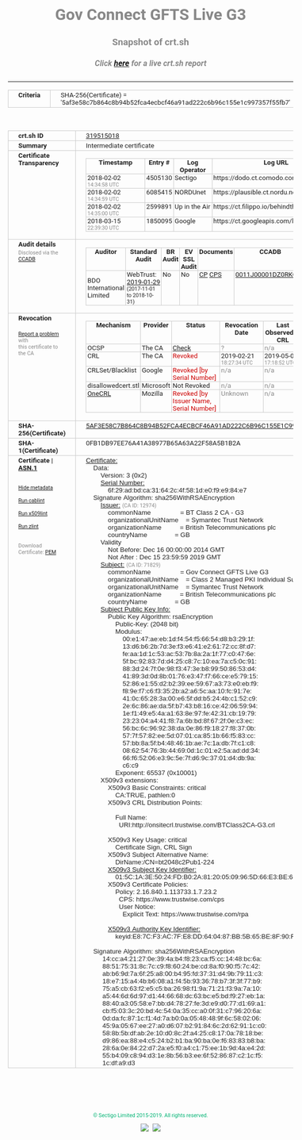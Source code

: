 # Gov Connect GFTS Live G3
### Snapshot of crt.sh
##### Click [here](https://crt.sh/?q=5AF3E58C7B864C8B94B52FCA4ECBCF46A91AD222C6B96C155E1C997357F55FB7) for a live crt.sh report

---
<!DOCTYPE HTML PUBLIC "-//W3C//DTD HTML 4.0 Transitional//EN">
<HTML>
<HEAD>
  <META http-equiv="Content-Type" content="text/html; charset=UTF-8">
  <TITLE>crt.sh | 5af3e58c7b864c8b94b52fca4ecbcf46a91ad222c6b96c155e1c997357f55fb7</TITLE>
  <META name="description" content="Free CT Log Certificate Search Tool from Sectigo (formerly Comodo CA)">
  <META name="keywords" content="crt.sh, CT, Certificate Transparency, Certificate Search, SSL Certificate, Sectigo, Comodo CA">
  <LINK href="//fonts.googleapis.com/css?family=Roboto+Mono|Roboto:400,400i,700,700i" rel="stylesheet">
  <STYLE type="text/css">
    a {
      white-space: nowrap;
    }
    body {
      color: #888888;
      font: 12pt Roboto, sans-serif;
      padding-top: 10px;
      text-align: center
    }
    form {
      margin: 0px
    }
    span {
      border-radius: 10px
    }
    span.heading {
      color: #888888;
      font: 12pt Roboto, sans-serif
    }
    span.title {
      background-color: #00B373;
      color: #FFFFFF;
      font: bold 18pt Roboto, sans-serif;
      padding: 0px 5px
    }
    span.text {
      color: #888888;
      font: 10pt Roboto, sans-serif
    }
    span.whiteongrey {
      background-color: #D9D9D6;
      color: #FFFFFF;
      font: bold 18pt Roboto, sans-serif;
      padding: 0px 5px
    }
    table {
      border-collapse: collapse;
      color: #222222;
      font: 10pt Roboto, sans-serif;
      margin-left: auto;
      margin-right: auto
    }
    table.options {
      border: none;
      margin-left: 10px
    }
    td, th {
      border: 1px solid #CCCCCC;
      padding: 0px 2px;
      text-align: left;
      vertical-align: top
    }
    td.outer, th.outer {
      border: 1px solid #CCCCCC;
      padding: 2px 20px;
      text-align: left
    }
    th.heading {
      color: #888888;
      font: bold italic 12pt Roboto, sans-serif;
      padding: 20px 0px 0px;
      text-align: center
    }
    th.options, td.options {
      border: none;
      vertical-align: middle
    }
    td.text {
      font: 10pt "Roboto Mono", sans-serif;
      padding: 2px 20px
    }
    td.heading {
      border: none;
      color: #888888;
      font: 12pt Roboto, sans-serif;
      padding-top: 20px;
      text-align: center
    }
    table.lint td, th {
      text-align: center
    }
    .button {
      background-color: #00B373;
      border-radius: 10px;
      color: #FFFFFF;
      font: bold 13pt Roboto, sans-serif
    }
    .copyright {
      font: 8pt Roboto, sans-serif;
      color: #00B373
    }
    .input {
      border: 1px solid #888888;
      font-weight: bold;
      text-align: center
    }
    .small {
      font: 8pt Roboto, sans-serif;
      color: #888888
    }
    .error {
      background-color: #FFDFDF;
      color: #CC0000;
      font-weight: bold
    }
    .fatal {
      background-color: #0000AA;
      color: #FFFFFF;
      font-weight: bold
    }
    .notice {
      background-color: #FFFFDF;
      color: #606000
    }
    .warning {
      background-color: #FFEFDF;
      color: #DF6000
    }
  </STYLE>
</HEAD>
<BODY>

<TABLE>
  <TR>
    <TH class="outer">Criteria</TH>
    <TD class="outer">SHA-256(Certificate) = '5af3e58c7b864c8b94b52fca4ecbcf46a91ad222c6b96c155e1c997357f55fb7'</TD>
  </TR>
</TABLE>
<BR>
<TABLE>
  <TR>
    <TH class="outer">crt.sh ID</TH>
    <TD class="outer"><A href="?id=319515018">319515018</A></TD>
  </TR>
  <TR>
    <TH class="outer">Summary</TH>
    <TD class="outer">Intermediate certificate</TD>
  </TR>
  <TR>
    <TH class="outer">Certificate<BR>Transparency</TH>
    <TD class="outer">
<TABLE class="options" style="margin-left:0px">
  <TR>
    <TH>Timestamp</TH>
    <TH>Entry #</TH>
    <TH>Log Operator</TH>
    <TH>Log URL</TH>
  </TR>
  <TR>
    <TD>2018-02-02&nbsp; <FONT class="small">14:34:58 UTC</FONT></TD>
    <TD>4505130</TD>
    <TD>Sectigo</TD>
    <TD>https://dodo.ct.comodo.com</TD>
  </TR>
  <TR>
    <TD>2018-02-02&nbsp; <FONT class="small">14:34:59 UTC</FONT></TD>
    <TD>6085415</TD>
    <TD>NORDUnet</TD>
    <TD>https://plausible.ct.nordu.net</TD>
  </TR>
  <TR>
    <TD>2018-02-02&nbsp; <FONT class="small">14:35:00 UTC</FONT></TD>
    <TD>2599891</TD>
    <TD>Up in the Air</TD>
    <TD>https://ct.filippo.io/behindthesofa</TD>
  </TR>
  <TR>
    <TD>2018-03-15&nbsp; <FONT class="small">22:39:30 UTC</FONT></TD>
    <TD>1850095</TD>
    <TD>Google</TD>
    <TD>https://ct.googleapis.com/logs/argon2019</TD>
  </TR>
</TABLE>
    </TD>
  </TR>
  <TR>
    <TH class="outer">Audit details<BR>
      <DIV class="small" style="padding-top:3px">Disclosed via the
        <A href="//ccadb-public.secure.force.com/mozilla/PublicAllIntermediateCerts" target="_blank">CCADB</A></DIV>
    </TH>
    <TD class="outer">
<TABLE class="options" style="margin-left:0px">
  <TR>
    <TH>Auditor</TH>
    <TH>Standard Audit</TH>
    <TH>BR Audit</TH>
    <TH>EV SSL Audit</TH>
    <TH>Documents</TH>
    <TH>CCADB</TH>
    <TH>Root Owner / Certificate</TH>
  </TR>
  <TR>
    <TD style="vertical-align:middle">BDO International Limited</TD>
    <TD>WebTrust:
      <A href="https://www.cpacanada.ca/generichandlers/CPACHandler.ashx?attachmentid=224491" target="_blank">2019-01-29</A>
      <BR><FONT style="font-size:8pt">(2017-11-01 to 2018-10-31)</FONT></TD>
    <TD>No    <TD>No    <TD>
      <A href="https://www.websecurity.symantec.com/content/dam/websitesecurity/digitalassets/desktop/pdfs/repository/STN_CP.pdf" target="blank">CP</A>
      <A href="https://www.websecurity.symantec.com/content/dam/websitesecurity/digitalassets/desktop/pdfs/repository/STN%20CPS%20v3.10.pdf" target="blank">CPS</A>
    </TD>
    <TD><A href="//ccadb.force.com/0011J00001DZ0RKQA1" target="_blank">0011J00001DZ0RKQA1</A></TD>
    <TD><A href="/?id=68409">DigiCert</A></TD>
  </TR>
</TABLE>
    </TD>
  </TR>
  <TR>
    <TH class="outer">Revocation<BR><BR>
      <DIV class="small" style="padding-top:3px"><A href="?id=319515018&opt=problemreporting">Report a problem</A> with<BR>this certificate to the CA</DIV></TH>
    <TD class="outer">
      <TABLE class="options" style="margin-left:0px">
        <TR>
          <TH>Mechanism</TH>
          <TH>Provider</TH>
          <TH>Status</TH>
          <TH>Revocation Date</TH>
          <TH>Last Observed in CRL</TH>
          <TH>Last Checked <SPAN style="color:#CC0000;vertical-align:middle;font-size:70%;font-weight:normal">(Error)</SPAN></TH>
        </TR>
        <TR>
          <TD>OCSP</TD>
          <TD>The CA</TD>
          <TD><A href="?id=319515018&opt=ocsp">Check</A></TD>
          <TD><SPAN style="color:#888888">?</SPAN></TD>
          <TD><SPAN style="color:#888888">n/a</SPAN></TD>
          <TD><SPAN style="color:#888888">?</SPAN></TD>
        </TR>
        <TR>
          <TD>CRL</TD>
          <TD>The CA</TD>
          <TD><SPAN style="color:#CC0000">Revoked</SPAN></TD><TD>2019-02-21&nbsp; <FONT class="small">18:27:34 UTC</FONT></TD><TD>2019-05-08&nbsp; <FONT class="small">17:18:52 UTC</FONT></TD><TD>2019-12-04&nbsp; <FONT class="small">20:05:08 UTC</FONT></TD>
        </TR>
        <TR>
          <TD>CRLSet/Blacklist</TD>
          <TD>Google</TD>
          <TD><SPAN style="color:#CC0000">Revoked [by Serial Number]</SPAN></TD>
          <TD><SPAN style="color:#888888">n/a</SPAN></TD>
          <TD><SPAN style="color:#888888">n/a</SPAN></TD>
          <TD><SPAN style="color:#888888">n/a</SPAN></TD>
        </TR>
        <TR>
          <TD>disallowedcert.stl</TD>
          <TD>Microsoft</TD>
          <TD>Not Revoked</TD>
          <TD><SPAN style="color:#888888">n/a</SPAN></TD>
          <TD><SPAN style="color:#888888">n/a</SPAN></TD>
          <TD><SPAN style="color:#888888">n/a</SPAN></TD>
        </TR>
        <TR>
          <TD><A href="/mozilla-onecrl" target="_blank">OneCRL</A></TD>
          <TD>Mozilla</TD>
          <TD><SPAN style="color:#CC0000">Revoked [by Issuer Name, Serial Number]</SPAN></TD><TD><SPAN style="color:#888888">Unknown</SPAN></TD>
          <TD><SPAN style="color:#888888">n/a</SPAN></TD>
          <TD><SPAN style="color:#888888">n/a</SPAN></TD>
        </TR>
      </TABLE>
    </TD>
  </TR>
  <TR>
    <TH class="outer">SHA-256(Certificate)</TH>
    <TD class="outer"><A href="//censys.io/certificates/5af3e58c7b864c8b94b52fca4ecbcf46a91ad222c6b96c155e1c997357f55fb7">5AF3E58C7B864C8B94B52FCA4ECBCF46A91AD222C6B96C155E1C997357F55FB7</A></TD>
  </TR>
  <TR>
    <TH class="outer">SHA-1(Certificate)</TH>
    <TD class="outer">0FB1DB97EE76A41A38977B65A63A22F58A5B1B2A</TD>
  </TR>
  <TR>
    <TH class="outer">Certificate | <A href="?asn1=319515018">ASN.1</A>
      <SPAN class="small"><BR>
      <BR><BR><A href="?id=319515018&opt=nometadata">Hide metadata</A>
      <BR><BR><A href="?id=319515018&opt=cablint">Run cablint</A>
      <BR><BR><A href="?id=319515018&opt=x509lint">Run x509lint</A>
      <BR><BR><A href="?id=319515018&opt=zlint">Run zlint</A>
      <BR><BR><BR>Download Certificate: <A href="?d=319515018">PEM</A>
      </SPAN>
    </TH>
    <TD class="text"><A href="?d=319515018">Certificate:</A><BR>&nbsp;&nbsp;&nbsp;&nbsp;Data:<BR>&nbsp;&nbsp;&nbsp;&nbsp;&nbsp;&nbsp;&nbsp;&nbsp;Version:&nbsp;3&nbsp;(0x2)<BR>&nbsp;&nbsp;&nbsp;&nbsp;&nbsp;&nbsp;&nbsp;&nbsp;<A href="?serial=6f29adbdca31642c4f581de0f9e984e7">Serial&nbsp;Number:</A><BR>&nbsp;&nbsp;&nbsp;&nbsp;&nbsp;&nbsp;&nbsp;&nbsp;&nbsp;&nbsp;&nbsp;&nbsp;6f:29:ad:bd:ca:31:64:2c:4f:58:1d:e0:f9:e9:84:e7<BR>&nbsp;&nbsp;&nbsp;&nbsp;Signature&nbsp;Algorithm:&nbsp;sha256WithRSAEncryption<BR>&nbsp;&nbsp;&nbsp;&nbsp;&nbsp;&nbsp;&nbsp;&nbsp;<A href="?caid=12974">Issuer:</A> <SPAN class="small">(CA ID: 12974)</SPAN><BR>&nbsp;&nbsp;&nbsp;&nbsp;&nbsp;&nbsp;&nbsp;&nbsp;&nbsp;&nbsp;&nbsp;&nbsp;commonName&nbsp;&nbsp;&nbsp;&nbsp;&nbsp;&nbsp;&nbsp;&nbsp;&nbsp;&nbsp;&nbsp;&nbsp;&nbsp;&nbsp;&nbsp;&nbsp;=&nbsp;BT&nbsp;Class&nbsp;2&nbsp;CA&nbsp;-&nbsp;G3<BR>&nbsp;&nbsp;&nbsp;&nbsp;&nbsp;&nbsp;&nbsp;&nbsp;&nbsp;&nbsp;&nbsp;&nbsp;organizationalUnitName&nbsp;&nbsp;&nbsp;&nbsp;=&nbsp;Symantec&nbsp;Trust&nbsp;Network<BR>&nbsp;&nbsp;&nbsp;&nbsp;&nbsp;&nbsp;&nbsp;&nbsp;&nbsp;&nbsp;&nbsp;&nbsp;organizationName&nbsp;&nbsp;&nbsp;&nbsp;&nbsp;&nbsp;&nbsp;&nbsp;&nbsp;&nbsp;=&nbsp;British&nbsp;Telecommunications&nbsp;plc<BR>&nbsp;&nbsp;&nbsp;&nbsp;&nbsp;&nbsp;&nbsp;&nbsp;&nbsp;&nbsp;&nbsp;&nbsp;countryName&nbsp;&nbsp;&nbsp;&nbsp;&nbsp;&nbsp;&nbsp;&nbsp;&nbsp;&nbsp;&nbsp;&nbsp;&nbsp;&nbsp;&nbsp;=&nbsp;GB<BR>&nbsp;&nbsp;&nbsp;&nbsp;&nbsp;&nbsp;&nbsp;&nbsp;Validity<BR>&nbsp;&nbsp;&nbsp;&nbsp;&nbsp;&nbsp;&nbsp;&nbsp;&nbsp;&nbsp;&nbsp;&nbsp;Not&nbsp;Before:&nbsp;Dec&nbsp;16&nbsp;00:00:00&nbsp;2014&nbsp;GMT<BR>&nbsp;&nbsp;&nbsp;&nbsp;&nbsp;&nbsp;&nbsp;&nbsp;&nbsp;&nbsp;&nbsp;&nbsp;Not&nbsp;After&nbsp;:&nbsp;Dec&nbsp;15&nbsp;23:59:59&nbsp;2019&nbsp;GMT<BR>&nbsp;&nbsp;&nbsp;&nbsp;&nbsp;&nbsp;&nbsp;&nbsp;<A href="?caid=71829">Subject:</A> <SPAN class="small">(CA ID: 71829)</SPAN><BR>&nbsp;&nbsp;&nbsp;&nbsp;&nbsp;&nbsp;&nbsp;&nbsp;&nbsp;&nbsp;&nbsp;&nbsp;commonName&nbsp;&nbsp;&nbsp;&nbsp;&nbsp;&nbsp;&nbsp;&nbsp;&nbsp;&nbsp;&nbsp;&nbsp;&nbsp;&nbsp;&nbsp;&nbsp;=&nbsp;Gov&nbsp;Connect&nbsp;GFTS&nbsp;Live&nbsp;G3<BR>&nbsp;&nbsp;&nbsp;&nbsp;&nbsp;&nbsp;&nbsp;&nbsp;&nbsp;&nbsp;&nbsp;&nbsp;organizationalUnitName&nbsp;&nbsp;&nbsp;&nbsp;=&nbsp;Class&nbsp;2&nbsp;Managed&nbsp;PKI&nbsp;Individual&nbsp;Subscriber&nbsp;CA<BR>&nbsp;&nbsp;&nbsp;&nbsp;&nbsp;&nbsp;&nbsp;&nbsp;&nbsp;&nbsp;&nbsp;&nbsp;organizationalUnitName&nbsp;&nbsp;&nbsp;&nbsp;=&nbsp;Symantec&nbsp;Trust&nbsp;Network<BR>&nbsp;&nbsp;&nbsp;&nbsp;&nbsp;&nbsp;&nbsp;&nbsp;&nbsp;&nbsp;&nbsp;&nbsp;organizationName&nbsp;&nbsp;&nbsp;&nbsp;&nbsp;&nbsp;&nbsp;&nbsp;&nbsp;&nbsp;=&nbsp;British&nbsp;Telecommunications&nbsp;plc<BR>&nbsp;&nbsp;&nbsp;&nbsp;&nbsp;&nbsp;&nbsp;&nbsp;&nbsp;&nbsp;&nbsp;&nbsp;countryName&nbsp;&nbsp;&nbsp;&nbsp;&nbsp;&nbsp;&nbsp;&nbsp;&nbsp;&nbsp;&nbsp;&nbsp;&nbsp;&nbsp;&nbsp;=&nbsp;GB<BR>&nbsp;&nbsp;&nbsp;&nbsp;&nbsp;&nbsp;&nbsp;&nbsp;<A href="?spkisha256=d8e75f0d96bebb1196e624f31a77286848c73417148a7e11d8982dea96eb7d30">Subject&nbsp;Public&nbsp;Key&nbsp;Info:</A><BR>&nbsp;&nbsp;&nbsp;&nbsp;&nbsp;&nbsp;&nbsp;&nbsp;&nbsp;&nbsp;&nbsp;&nbsp;Public&nbsp;Key&nbsp;Algorithm:&nbsp;rsaEncryption<BR>&nbsp;&nbsp;&nbsp;&nbsp;&nbsp;&nbsp;&nbsp;&nbsp;&nbsp;&nbsp;&nbsp;&nbsp;&nbsp;&nbsp;&nbsp;&nbsp;Public-Key:&nbsp;(2048&nbsp;bit)<BR>&nbsp;&nbsp;&nbsp;&nbsp;&nbsp;&nbsp;&nbsp;&nbsp;&nbsp;&nbsp;&nbsp;&nbsp;&nbsp;&nbsp;&nbsp;&nbsp;Modulus:<BR>&nbsp;&nbsp;&nbsp;&nbsp;&nbsp;&nbsp;&nbsp;&nbsp;&nbsp;&nbsp;&nbsp;&nbsp;&nbsp;&nbsp;&nbsp;&nbsp;&nbsp;&nbsp;&nbsp;&nbsp;00:e1:47:ae:eb:1d:f4:54:f5:66:54:d8:b3:29:1f:<BR>&nbsp;&nbsp;&nbsp;&nbsp;&nbsp;&nbsp;&nbsp;&nbsp;&nbsp;&nbsp;&nbsp;&nbsp;&nbsp;&nbsp;&nbsp;&nbsp;&nbsp;&nbsp;&nbsp;&nbsp;13:d6:b6:2b:7d:3e:f3:e6:41:e2:61:72:cc:8f:d7:<BR>&nbsp;&nbsp;&nbsp;&nbsp;&nbsp;&nbsp;&nbsp;&nbsp;&nbsp;&nbsp;&nbsp;&nbsp;&nbsp;&nbsp;&nbsp;&nbsp;&nbsp;&nbsp;&nbsp;&nbsp;fe:aa:1d:1c:53:ac:53:7b:8a:2a:1f:77:c0:47:6e:<BR>&nbsp;&nbsp;&nbsp;&nbsp;&nbsp;&nbsp;&nbsp;&nbsp;&nbsp;&nbsp;&nbsp;&nbsp;&nbsp;&nbsp;&nbsp;&nbsp;&nbsp;&nbsp;&nbsp;&nbsp;5f:bc:92:83:7d:d4:25:c8:7c:10:ea:7a:c5:0c:91:<BR>&nbsp;&nbsp;&nbsp;&nbsp;&nbsp;&nbsp;&nbsp;&nbsp;&nbsp;&nbsp;&nbsp;&nbsp;&nbsp;&nbsp;&nbsp;&nbsp;&nbsp;&nbsp;&nbsp;&nbsp;88:3d:24:7f:0e:98:f3:47:3e:b8:99:50:86:53:d4:<BR>&nbsp;&nbsp;&nbsp;&nbsp;&nbsp;&nbsp;&nbsp;&nbsp;&nbsp;&nbsp;&nbsp;&nbsp;&nbsp;&nbsp;&nbsp;&nbsp;&nbsp;&nbsp;&nbsp;&nbsp;41:89:3d:0d:8b:01:76:e3:47:f7:66:ce:e5:79:15:<BR>&nbsp;&nbsp;&nbsp;&nbsp;&nbsp;&nbsp;&nbsp;&nbsp;&nbsp;&nbsp;&nbsp;&nbsp;&nbsp;&nbsp;&nbsp;&nbsp;&nbsp;&nbsp;&nbsp;&nbsp;52:86:e1:55:d2:b2:39:ee:59:67:a3:73:e0:eb:f9:<BR>&nbsp;&nbsp;&nbsp;&nbsp;&nbsp;&nbsp;&nbsp;&nbsp;&nbsp;&nbsp;&nbsp;&nbsp;&nbsp;&nbsp;&nbsp;&nbsp;&nbsp;&nbsp;&nbsp;&nbsp;f8:9e:f7:c6:f3:35:2b:a2:a6:5c:aa:10:fc:91:7e:<BR>&nbsp;&nbsp;&nbsp;&nbsp;&nbsp;&nbsp;&nbsp;&nbsp;&nbsp;&nbsp;&nbsp;&nbsp;&nbsp;&nbsp;&nbsp;&nbsp;&nbsp;&nbsp;&nbsp;&nbsp;41:0c:65:28:3a:00:e6:5f:dd:b5:24:4b:c1:52:c9:<BR>&nbsp;&nbsp;&nbsp;&nbsp;&nbsp;&nbsp;&nbsp;&nbsp;&nbsp;&nbsp;&nbsp;&nbsp;&nbsp;&nbsp;&nbsp;&nbsp;&nbsp;&nbsp;&nbsp;&nbsp;2e:6c:86:ae:da:5f:b7:43:b8:16:ce:42:06:59:94:<BR>&nbsp;&nbsp;&nbsp;&nbsp;&nbsp;&nbsp;&nbsp;&nbsp;&nbsp;&nbsp;&nbsp;&nbsp;&nbsp;&nbsp;&nbsp;&nbsp;&nbsp;&nbsp;&nbsp;&nbsp;1e:f1:49:e5:4a:a1:63:8e:97:fe:42:31:cb:19:79:<BR>&nbsp;&nbsp;&nbsp;&nbsp;&nbsp;&nbsp;&nbsp;&nbsp;&nbsp;&nbsp;&nbsp;&nbsp;&nbsp;&nbsp;&nbsp;&nbsp;&nbsp;&nbsp;&nbsp;&nbsp;23:23:04:a4:41:f8:7a:6b:bd:8f:67:2f:0e:c3:ec:<BR>&nbsp;&nbsp;&nbsp;&nbsp;&nbsp;&nbsp;&nbsp;&nbsp;&nbsp;&nbsp;&nbsp;&nbsp;&nbsp;&nbsp;&nbsp;&nbsp;&nbsp;&nbsp;&nbsp;&nbsp;56:bc:6c:96:92:38:da:0e:86:f9:18:27:f8:37:0b:<BR>&nbsp;&nbsp;&nbsp;&nbsp;&nbsp;&nbsp;&nbsp;&nbsp;&nbsp;&nbsp;&nbsp;&nbsp;&nbsp;&nbsp;&nbsp;&nbsp;&nbsp;&nbsp;&nbsp;&nbsp;57:7f:57:82:ee:5d:07:01:ca:85:1b:66:f5:83:cc:<BR>&nbsp;&nbsp;&nbsp;&nbsp;&nbsp;&nbsp;&nbsp;&nbsp;&nbsp;&nbsp;&nbsp;&nbsp;&nbsp;&nbsp;&nbsp;&nbsp;&nbsp;&nbsp;&nbsp;&nbsp;57:bb:8a:5f:b4:48:46:1b:ae:7c:1a:db:7f:c1:c8:<BR>&nbsp;&nbsp;&nbsp;&nbsp;&nbsp;&nbsp;&nbsp;&nbsp;&nbsp;&nbsp;&nbsp;&nbsp;&nbsp;&nbsp;&nbsp;&nbsp;&nbsp;&nbsp;&nbsp;&nbsp;08:62:54:76:3b:44:69:0d:1c:01:e2:5a:ad:dd:34:<BR>&nbsp;&nbsp;&nbsp;&nbsp;&nbsp;&nbsp;&nbsp;&nbsp;&nbsp;&nbsp;&nbsp;&nbsp;&nbsp;&nbsp;&nbsp;&nbsp;&nbsp;&nbsp;&nbsp;&nbsp;66:f6:52:06:e3:9c:5e:7f:d6:9c:37:01:d4:db:9a:<BR>&nbsp;&nbsp;&nbsp;&nbsp;&nbsp;&nbsp;&nbsp;&nbsp;&nbsp;&nbsp;&nbsp;&nbsp;&nbsp;&nbsp;&nbsp;&nbsp;&nbsp;&nbsp;&nbsp;&nbsp;c6:c9<BR>&nbsp;&nbsp;&nbsp;&nbsp;&nbsp;&nbsp;&nbsp;&nbsp;&nbsp;&nbsp;&nbsp;&nbsp;&nbsp;&nbsp;&nbsp;&nbsp;Exponent:&nbsp;65537&nbsp;(0x10001)<BR>&nbsp;&nbsp;&nbsp;&nbsp;&nbsp;&nbsp;&nbsp;&nbsp;X509v3&nbsp;extensions:<BR>&nbsp;&nbsp;&nbsp;&nbsp;&nbsp;&nbsp;&nbsp;&nbsp;&nbsp;&nbsp;&nbsp;&nbsp;X509v3&nbsp;Basic&nbsp;Constraints:&nbsp;critical<BR>&nbsp;&nbsp;&nbsp;&nbsp;&nbsp;&nbsp;&nbsp;&nbsp;&nbsp;&nbsp;&nbsp;&nbsp;&nbsp;&nbsp;&nbsp;&nbsp;CA:TRUE,&nbsp;pathlen:0<BR>&nbsp;&nbsp;&nbsp;&nbsp;&nbsp;&nbsp;&nbsp;&nbsp;&nbsp;&nbsp;&nbsp;&nbsp;X509v3&nbsp;CRL&nbsp;Distribution&nbsp;Points:&nbsp;<BR><BR>&nbsp;&nbsp;&nbsp;&nbsp;&nbsp;&nbsp;&nbsp;&nbsp;&nbsp;&nbsp;&nbsp;&nbsp;&nbsp;&nbsp;&nbsp;&nbsp;Full&nbsp;Name:<BR>&nbsp;&nbsp;&nbsp;&nbsp;&nbsp;&nbsp;&nbsp;&nbsp;&nbsp;&nbsp;&nbsp;&nbsp;&nbsp;&nbsp;&nbsp;&nbsp;&nbsp;&nbsp;URI:http://onsitecrl.trustwise.com/BTClass2CA-G3.crl<BR><BR>&nbsp;&nbsp;&nbsp;&nbsp;&nbsp;&nbsp;&nbsp;&nbsp;&nbsp;&nbsp;&nbsp;&nbsp;X509v3&nbsp;Key&nbsp;Usage:&nbsp;critical<BR>&nbsp;&nbsp;&nbsp;&nbsp;&nbsp;&nbsp;&nbsp;&nbsp;&nbsp;&nbsp;&nbsp;&nbsp;&nbsp;&nbsp;&nbsp;&nbsp;Certificate&nbsp;Sign,&nbsp;CRL&nbsp;Sign<BR>&nbsp;&nbsp;&nbsp;&nbsp;&nbsp;&nbsp;&nbsp;&nbsp;&nbsp;&nbsp;&nbsp;&nbsp;X509v3&nbsp;Subject&nbsp;Alternative&nbsp;Name:&nbsp;<BR>&nbsp;&nbsp;&nbsp;&nbsp;&nbsp;&nbsp;&nbsp;&nbsp;&nbsp;&nbsp;&nbsp;&nbsp;&nbsp;&nbsp;&nbsp;&nbsp;DirName:/CN=bt2048c2Pub1-224<BR>&nbsp;&nbsp;&nbsp;&nbsp;&nbsp;&nbsp;&nbsp;&nbsp;&nbsp;&nbsp;&nbsp;&nbsp;<A href="?ski=015c1a3e5024fdb02a81200509965d66e3be625e">X509v3&nbsp;Subject&nbsp;Key&nbsp;Identifier:</A><BR>&nbsp;&nbsp;&nbsp;&nbsp;&nbsp;&nbsp;&nbsp;&nbsp;&nbsp;&nbsp;&nbsp;&nbsp;&nbsp;&nbsp;&nbsp;&nbsp;01:5C:1A:3E:50:24:FD:B0:2A:81:20:05:09:96:5D:66:E3:BE:62:5E<BR>&nbsp;&nbsp;&nbsp;&nbsp;&nbsp;&nbsp;&nbsp;&nbsp;&nbsp;&nbsp;&nbsp;&nbsp;X509v3&nbsp;Certificate&nbsp;Policies:&nbsp;<BR>&nbsp;&nbsp;&nbsp;&nbsp;&nbsp;&nbsp;&nbsp;&nbsp;&nbsp;&nbsp;&nbsp;&nbsp;&nbsp;&nbsp;&nbsp;&nbsp;Policy:&nbsp;2.16.840.1.113733.1.7.23.2<BR>&nbsp;&nbsp;&nbsp;&nbsp;&nbsp;&nbsp;&nbsp;&nbsp;&nbsp;&nbsp;&nbsp;&nbsp;&nbsp;&nbsp;&nbsp;&nbsp;&nbsp;&nbsp;CPS:&nbsp;https://www.trustwise.com/cps<BR>&nbsp;&nbsp;&nbsp;&nbsp;&nbsp;&nbsp;&nbsp;&nbsp;&nbsp;&nbsp;&nbsp;&nbsp;&nbsp;&nbsp;&nbsp;&nbsp;&nbsp;&nbsp;User&nbsp;Notice:<BR>&nbsp;&nbsp;&nbsp;&nbsp;&nbsp;&nbsp;&nbsp;&nbsp;&nbsp;&nbsp;&nbsp;&nbsp;&nbsp;&nbsp;&nbsp;&nbsp;&nbsp;&nbsp;&nbsp;&nbsp;Explicit&nbsp;Text:&nbsp;https://www.trustwise.com/rpa<BR><BR>&nbsp;&nbsp;&nbsp;&nbsp;&nbsp;&nbsp;&nbsp;&nbsp;&nbsp;&nbsp;&nbsp;&nbsp;<A href="?ski=e87cf3ac7fe8dd640487bb5b65be8f90fd64195b">X509v3&nbsp;Authority&nbsp;Key&nbsp;Identifier:</A><BR>&nbsp;&nbsp;&nbsp;&nbsp;&nbsp;&nbsp;&nbsp;&nbsp;&nbsp;&nbsp;&nbsp;&nbsp;&nbsp;&nbsp;&nbsp;&nbsp;keyid:E8:7C:F3:AC:7F:E8:DD:64:04:87:BB:5B:65:BE:8F:90:FD:64:19:5B<BR><BR>&nbsp;&nbsp;&nbsp;&nbsp;Signature&nbsp;Algorithm:&nbsp;sha256WithRSAEncryption<BR>&nbsp;&nbsp;&nbsp;&nbsp;&nbsp;&nbsp;&nbsp;&nbsp;&nbsp;14:cc:a4:21:27:0e:39:4a:b4:f8:23:ca:f5:cc:14:48:bc:6a:<BR>&nbsp;&nbsp;&nbsp;&nbsp;&nbsp;&nbsp;&nbsp;&nbsp;&nbsp;88:51:75:31:8c:7c:c9:f8:60:24:be:cd:8a:f0:90:f5:7c:42:<BR>&nbsp;&nbsp;&nbsp;&nbsp;&nbsp;&nbsp;&nbsp;&nbsp;&nbsp;ab:b6:9d:7a:6f:25:a8:00:b4:95:fd:37:31:d4:9b:79:11:c3:<BR>&nbsp;&nbsp;&nbsp;&nbsp;&nbsp;&nbsp;&nbsp;&nbsp;&nbsp;18:e7:15:a4:4b:b6:08:a1:f4:5b:93:36:78:b7:3f:3f:77:b9:<BR>&nbsp;&nbsp;&nbsp;&nbsp;&nbsp;&nbsp;&nbsp;&nbsp;&nbsp;75:a5:cb:63:f2:e5:c5:ba:26:98:f1:9a:71:21:f3:9a:7a:10:<BR>&nbsp;&nbsp;&nbsp;&nbsp;&nbsp;&nbsp;&nbsp;&nbsp;&nbsp;a5:44:6d:6d:97:d1:44:66:68:dc:63:bc:e5:bd:f9:27:eb:1a:<BR>&nbsp;&nbsp;&nbsp;&nbsp;&nbsp;&nbsp;&nbsp;&nbsp;&nbsp;88:40:a3:05:58:e7:bb:d4:78:27:fe:3d:e9:d0:77:d1:69:a1:<BR>&nbsp;&nbsp;&nbsp;&nbsp;&nbsp;&nbsp;&nbsp;&nbsp;&nbsp;cb:f5:03:3c:20:bd:4c:54:0a:35:cc:a0:0f:31:c7:96:20:6a:<BR>&nbsp;&nbsp;&nbsp;&nbsp;&nbsp;&nbsp;&nbsp;&nbsp;&nbsp;0d:da:fc:87:1c:f1:4d:7a:b0:0a:05:48:48:9f:6c:58:02:06:<BR>&nbsp;&nbsp;&nbsp;&nbsp;&nbsp;&nbsp;&nbsp;&nbsp;&nbsp;45:9a:05:67:ee:27:a0:d6:07:b2:91:84:6c:2d:62:91:1c:c0:<BR>&nbsp;&nbsp;&nbsp;&nbsp;&nbsp;&nbsp;&nbsp;&nbsp;&nbsp;58:8b:5b:df:ab:2e:10:d0:8c:2f:a4:25:c8:17:0a:78:18:be:<BR>&nbsp;&nbsp;&nbsp;&nbsp;&nbsp;&nbsp;&nbsp;&nbsp;&nbsp;d9:86:ea:88:e4:c5:24:b2:b1:ba:90:ba:0e:f6:83:83:b8:ba:<BR>&nbsp;&nbsp;&nbsp;&nbsp;&nbsp;&nbsp;&nbsp;&nbsp;&nbsp;28:6a:0e:84:22:d7:2a:e5:f0:a4:c1:75:ee:1b:9d:4a:e4:2d:<BR>&nbsp;&nbsp;&nbsp;&nbsp;&nbsp;&nbsp;&nbsp;&nbsp;&nbsp;55:b4:09:c8:94:d3:1e:8b:56:b3:ee:6f:52:86:87:c2:1c:f5:<BR>&nbsp;&nbsp;&nbsp;&nbsp;&nbsp;&nbsp;&nbsp;&nbsp;&nbsp;1c:df:a9:d3<BR>    </TD>
  </TR>
</TABLE>

  <BR><BR><BR>

  <P class="copyright">&copy; Sectigo Limited 2015-2019. All rights reserved.</P>
  <DIV>
    <A href="https://sectigo.com/"><IMG src="/sectigo_s.png"></A>
    &nbsp;<A href="https://github.com/crtsh"><IMG src="/GitHub-Mark-32px.png"></A>
  </DIV>
</BODY>
</HTML>
